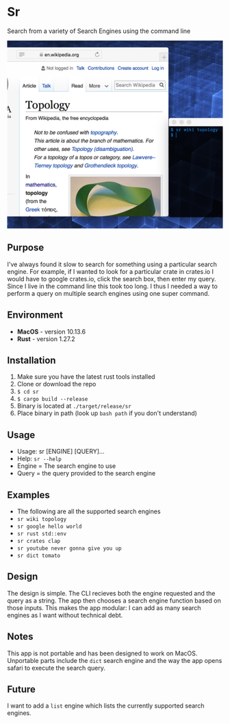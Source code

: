 # Sr
Search from a variety of Search Engines using the command line

![example](./docs/example.png)

## Purpose
I've always found it slow to search for something using a particular search engine. For example, if I wanted to look for a particular crate in crates.io I would have to google crates.io, click the search box, then enter my query. Since I live in the command line this took too long. I thus I needed a way to perform a query on multiple search engines using one super command.

## Environment
* **MacOS** - version 10.13.6
* **Rust** - version 1.27.2

## Installation
1. Make sure you have the latest rust tools installed
2. Clone or download the repo
3. `$ cd sr`
4. `$ cargo build --release`
5. Binary is located at `./target/release/sr`
6. Place binary in path (look up `bash path` if you don't understand)

## Usage
* Usage: sr [ENGINE] [QUERY]...
* Help: `sr --help`
* Engine = The search engine to use
* Query = the query provided to the search engine

## Examples
* The following are all the supported search engines
* `sr wiki topology`
* `sr google hello world`
* `sr rust std::env`
* `sr crates clap`
* `sr youtube never gonna give you up`
* `sr dict tomato`

## Design
The design is simple. The CLI recieves both the engine requested and the query as a string. The app then chooses a search engine function based on those inputs. This makes the app modular: I can add as many search engines as I want without technical debt. 

## Notes
This app is not portable and has been designed to work on MacOS. Unportable parts include the `dict` search engine and the way the app opens safari to execute the search query.

## Future
I want to add a `list` engine which lists the currently supported search engines. 